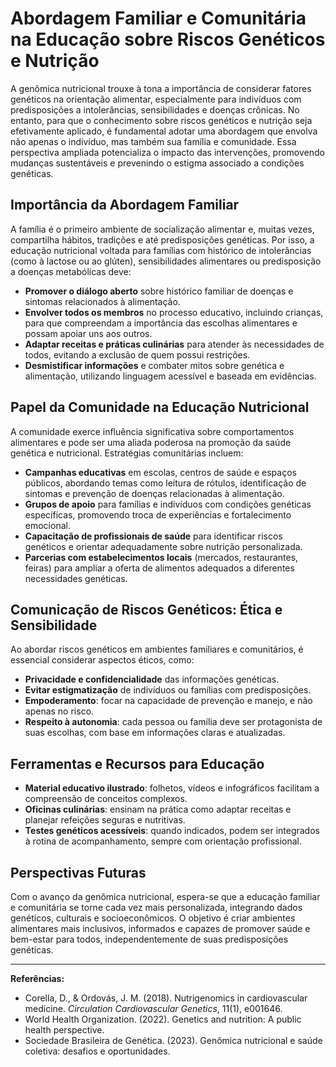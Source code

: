 
# Abordagem Familiar e Comunitária na Educação sobre Riscos Genéticos e Nutrição

A genômica nutricional trouxe à tona a importância de considerar fatores genéticos na orientação alimentar, especialmente para indivíduos com predisposições a intolerâncias, sensibilidades e doenças crônicas. No entanto, para que o conhecimento sobre riscos genéticos e nutrição seja efetivamente aplicado, é fundamental adotar uma abordagem que envolva não apenas o indivíduo, mas também sua família e comunidade. Essa perspectiva ampliada potencializa o impacto das intervenções, promovendo mudanças sustentáveis e prevenindo o estigma associado a condições genéticas.

## Importância da Abordagem Familiar

A família é o primeiro ambiente de socialização alimentar e, muitas vezes, compartilha hábitos, tradições e até predisposições genéticas. Por isso, a educação nutricional voltada para famílias com histórico de intolerâncias (como à lactose ou ao glúten), sensibilidades alimentares ou predisposição a doenças metabólicas deve:

- **Promover o diálogo aberto** sobre histórico familiar de doenças e sintomas relacionados à alimentação.
- **Envolver todos os membros** no processo educativo, incluindo crianças, para que compreendam a importância das escolhas alimentares e possam apoiar uns aos outros.
- **Adaptar receitas e práticas culinárias** para atender às necessidades de todos, evitando a exclusão de quem possui restrições.
- **Desmistificar informações** e combater mitos sobre genética e alimentação, utilizando linguagem acessível e baseada em evidências.

## Papel da Comunidade na Educação Nutricional

A comunidade exerce influência significativa sobre comportamentos alimentares e pode ser uma aliada poderosa na promoção da saúde genética e nutricional. Estratégias comunitárias incluem:

- **Campanhas educativas** em escolas, centros de saúde e espaços públicos, abordando temas como leitura de rótulos, identificação de sintomas e prevenção de doenças relacionadas à alimentação.
- **Grupos de apoio** para famílias e indivíduos com condições genéticas específicas, promovendo troca de experiências e fortalecimento emocional.
- **Capacitação de profissionais de saúde** para identificar riscos genéticos e orientar adequadamente sobre nutrição personalizada.
- **Parcerias com estabelecimentos locais** (mercados, restaurantes, feiras) para ampliar a oferta de alimentos adequados a diferentes necessidades genéticas.

## Comunicação de Riscos Genéticos: Ética e Sensibilidade

Ao abordar riscos genéticos em ambientes familiares e comunitários, é essencial considerar aspectos éticos, como:

- **Privacidade e confidencialidade** das informações genéticas.
- **Evitar estigmatização** de indivíduos ou famílias com predisposições.
- **Empoderamento**: focar na capacidade de prevenção e manejo, e não apenas no risco.
- **Respeito à autonomia**: cada pessoa ou família deve ser protagonista de suas escolhas, com base em informações claras e atualizadas.

## Ferramentas e Recursos para Educação

- **Material educativo ilustrado**: folhetos, vídeos e infográficos facilitam a compreensão de conceitos complexos.
- **Oficinas culinárias**: ensinam na prática como adaptar receitas e planejar refeições seguras e nutritivas.
- **Testes genéticos acessíveis**: quando indicados, podem ser integrados à rotina de acompanhamento, sempre com orientação profissional.

## Perspectivas Futuras

Com o avanço da genômica nutricional, espera-se que a educação familiar e comunitária se torne cada vez mais personalizada, integrando dados genéticos, culturais e socioeconômicos. O objetivo é criar ambientes alimentares mais inclusivos, informados e capazes de promover saúde e bem-estar para todos, independentemente de suas predisposições genéticas.

---

**Referências:**

- Corella, D., & Ordovás, J. M. (2018). Nutrigenomics in cardiovascular medicine. *Circulation Cardiovascular Genetics*, 11(1), e001646.
- World Health Organization. (2022). Genetics and nutrition: A public health perspective.
- Sociedade Brasileira de Genética. (2023). Genômica nutricional e saúde coletiva: desafios e oportunidades.
```
